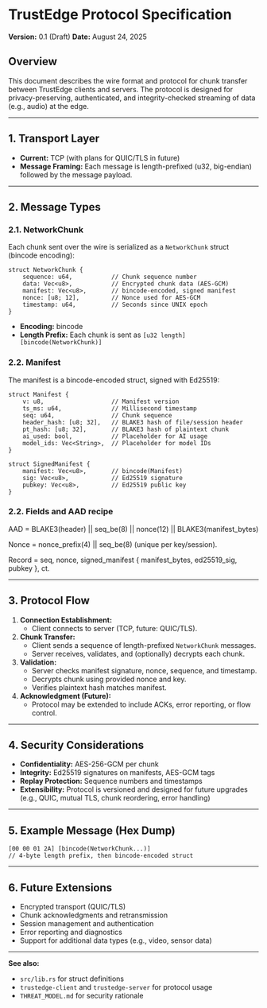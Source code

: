 # TrustEdge Protocol Specification

**Version:** 0.1 (Draft)
**Date:** August 24, 2025

## Overview

This document describes the wire format and protocol for chunk transfer between TrustEdge clients and servers. The protocol is designed for privacy-preserving, authenticated, and integrity-checked streaming of data (e.g., audio) at the edge.

---

## 1. Transport Layer

- **Current:** TCP (with plans for QUIC/TLS in future)
- **Message Framing:** Each message is length-prefixed (u32, big-endian) followed by the message payload.

---

## 2. Message Types

### 2.1. NetworkChunk

Each chunk sent over the wire is serialized as a `NetworkChunk` struct (bincode encoding):

```
struct NetworkChunk {
    sequence: u64,           // Chunk sequence number
    data: Vec<u8>,           // Encrypted chunk data (AES-GCM)
    manifest: Vec<u8>,       // bincode-encoded, signed manifest
    nonce: [u8; 12],         // Nonce used for AES-GCM
    timestamp: u64,          // Seconds since UNIX epoch
}
```

- **Encoding:** bincode
- **Length Prefix:** Each chunk is sent as `[u32 length][bincode(NetworkChunk)]`

### 2.2. Manifest

The manifest is a bincode-encoded struct, signed with Ed25519:

```
struct Manifest {
    v: u8,                   // Manifest version
    ts_ms: u64,              // Millisecond timestamp
    seq: u64,                // Chunk sequence
    header_hash: [u8; 32],   // BLAKE3 hash of file/session header
    pt_hash: [u8; 32],       // BLAKE3 hash of plaintext chunk
    ai_used: bool,           // Placeholder for AI usage
    model_ids: Vec<String>,  // Placeholder for model IDs
}

struct SignedManifest {
    manifest: Vec<u8>,       // bincode(Manifest)
    sig: Vec<u8>,            // Ed25519 signature
    pubkey: Vec<u8>,         // Ed25519 public key
}
```

### 2.2. Fields and AAD recipe

AAD = BLAKE3(header) || seq_be(8) || nonce(12) || BLAKE3(manifest_bytes)

Nonce = nonce_prefix(4) || seq_be(8) (unique per key/session).

Record = seq, nonce, signed_manifest { manifest_bytes, ed25519_sig, pubkey }, ct.

---

## 3. Protocol Flow

1. **Connection Establishment:**
   - Client connects to server (TCP, future: QUIC/TLS).
2. **Chunk Transfer:**
   - Client sends a sequence of length-prefixed `NetworkChunk` messages.
   - Server receives, validates, and (optionally) decrypts each chunk.
3. **Validation:**
   - Server checks manifest signature, nonce, sequence, and timestamp.
   - Decrypts chunk using provided nonce and key.
   - Verifies plaintext hash matches manifest.
4. **Acknowledgment (Future):**
   - Protocol may be extended to include ACKs, error reporting, or flow control.

---

## 4. Security Considerations

- **Confidentiality:** AES-256-GCM per chunk
- **Integrity:** Ed25519 signatures on manifests, AES-GCM tags
- **Replay Protection:** Sequence numbers and timestamps
- **Extensibility:** Protocol is versioned and designed for future upgrades (e.g., QUIC, mutual TLS, chunk reordering, error handling)

---

## 5. Example Message (Hex Dump)

```
[00 00 01 2A] [bincode(NetworkChunk...)]
// 4-byte length prefix, then bincode-encoded struct
```

---

## 6. Future Extensions

- Encrypted transport (QUIC/TLS)
- Chunk acknowledgments and retransmission
- Session management and authentication
- Error reporting and diagnostics
- Support for additional data types (e.g., video, sensor data)

---

**See also:**
- `src/lib.rs` for struct definitions
- `trustedge-client` and `trustedge-server` for protocol usage
- `THREAT_MODEL.md` for security rationale
